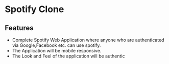 # Spotify Clone

## Features

- Complete Spotify Web Application where anyone who are authenticated via Google,Facebook etc. can use spotify.
- The Application will be mobile responsive.
- The Look and Feel of the application will be authentic
